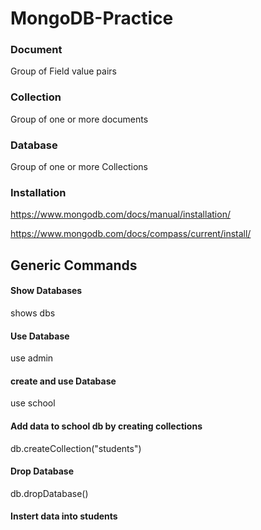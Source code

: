 # MongoDB-Practice

### Document
Group of Field value pairs

### Collection
Group of one or more documents

### Database
Group of one or more Collections

### Installation
https://www.mongodb.com/docs/manual/installation/

https://www.mongodb.com/docs/compass/current/install/


## Generic Commands

#### Show Databases
shows dbs

#### Use Database
use admin

#### create and use Database
use school

#### Add data to school db by creating collections
db.createCollection("students")

#### Drop Database
db.dropDatabase()

#### Instert data into students

